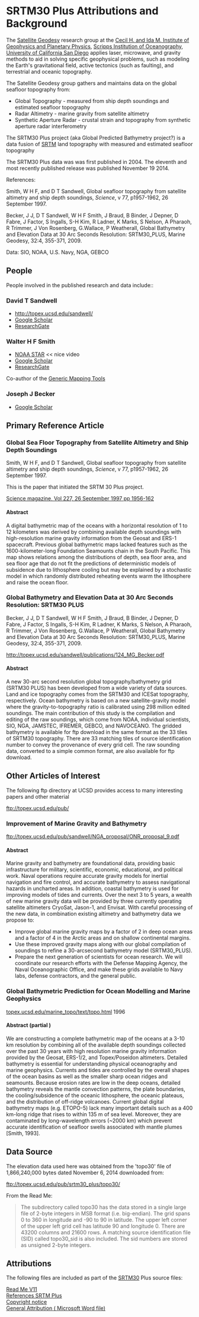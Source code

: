 SRTM30 Plus Attributions and Background
===


The [Satellite Geodesy]( http://topex.ucsd.edu/index.html) research group at the 
[Cecil H. and Ida M. Institute of Geophysics and Planetary Physics]( https://igpp.ucsd.edu/), 
[Scripps Institution of Oceanography]( https://scripps.ucsd.edu/ ),
[University of California San Diego]( http://www.ucsd.edu/ ) applies laser, microwave, and gravity methods to aid in solving specific geophysical problems, 
such as modeling the Earth's gravitational field, active tectonics (such as faulting), and terrestrial and	oceanic topography.

The Satellite Geodesy group gathers and maintains data on the global seafloor topography from:

* Global Topography - measured from ship depth soundings and estimated seafloor topography
* Radar Altimetry - marine gravity from satellite altimetry
* Synthetic Aperture Radar - crustal strain and topography from synthetic aperture radar interferometry

The SRTM30 Plus project (aka Global Predicted Bathymetry project?) is a data fusion of 
[SRTM]( http://en.wikipedia.org/wiki/Shuttle_Radar_Topography_Mission ) land topography with measured and estimated seafloor topography

The SRTM30 Plus data was was first published in 2004. The eleventh and most recently published release was published November 19 2014.

References:  

Smith, W H F, and D T Sandwell, 
Global seafloor topography from satellite altimetry and ship depth soundings, _Science_, v 77, p1957-1962, 26 September 1997.

Becker, J J, D T Sandwell, W H F Smith, J Braud, B Binder, J Depner, D Fabre, J Factor, S Ingalls, S-H Kim, R Ladner, K Marks, S Nelson, A Pharaoh, R Trimmer, J Von Rosenberg, G.Wallace, P Weatherall, 
Global Bathymetry and Elevation Data at 30 Arc Seconds Resolution: SRTM30_PLUS, Marine Geodesy, 32:4, 355-371, 2009.

Data: SIO, NOAA, U.S. Navy, NGA, GEBCO

## People

People involved in the published research and data include::

### David T Sandwell

* <http://topex.ucsd.edu/sandwell/>
* [Google Scholar]( https://scholar.google.com/citations?user=qvHZLkEAAAAJ&hl=en )
* [ResearchGate]( http://www.researchgate.net/profile/David_Sandwell )

### Walter H F Smith

* [NOAA STAR]( http://www.star.nesdis.noaa.gov/star/Smith_WHF.php ) << nice video
* [Google Scholar]( https://scholar.google.com/citations?user=Qx0WxlIAAAAJ&hl=en )
* [ResearchGate]( http://www.researchgate.net/profile/Walter_Smith5 )

Co-author of the [Generic Mapping Tools]( http://www.soest.hawaii.edu/gmt/ )


### Joseph J Becker

* [Google Scholar]( https://scholar.google.com/citations?user=60G-9DsAAAAJ&hl=en )



## Primary Reference Article

### Global Sea Floor Topography from Satellite Altimetry and Ship Depth Soundings

Smith, W H F, and D T Sandwell, 
Global seafloor topography from satellite altimetry and ship depth soundings, _Science_, v 77, p1957-1962, 26 September 1997.

This is the paper that initiated the SRTM 30 Plus project.

[Science magazine, Vol 227, 26 September 1997 pp 1956-162](  http://www.luau.ucsd.edu/sandwell/publications/074_Science_predict2.pdf )

#### Abstract

A digital bathymetric map of the oceans with a horizontal resolution of 1 to 12 kilometers was derived by combining available depth soundings with high-resolution marine gravity information from the Geosat and ERS-1 spacecraft. 
Previous global bathymetric maps lacked features such as the 1600-kilometer-long Foundation Seamounts chain in the South Pacific. 
This map shows relations among the distributions of depth, sea floor area, and sea floor age that do not fit the predictions of deterministic models of subsidence
due to lithosphere cooling but may be explained by a stochastic model in which randomly distributed reheating events warm the lithosphere and raise the ocean floor.


### Global Bathymetry and Elevation Data at 30 Arc Seconds Resolution: SRTM30 PLUS

Becker, J J, D T Sandwell, W H F Smith, J Braud, B Binder, J Depner, D Fabre, J Factor, S Ingalls, S-H Kim, R Ladner, K Marks, S Nelson, A Pharaoh, R Trimmer, J Von Rosenberg, G.Wallace, P Weatherall, 
Global Bathymetry and Elevation Data at 30 Arc Seconds Resolution: SRTM30_PLUS, Marine Geodesy, 32:4, 355-371, 2009.

<http://topex.ucsd.edu/sandwell/publications/124_MG_Becker.pdf>

#### Abstract

A new 30-arc second resolution global topography/bathymetry grid (SRTM30 PLUS)
has been developed from a wide variety of data sources. Land and ice topography comes
from the SRTM30 and ICESat topography, respectively. Ocean bathymetry is based on
a new satellite-gravity model where the gravity-to-topography ratio is calibrated using
298 million edited soundings. The main contribution of this study is the compilation
and editing of the raw soundings, which come from NOAA, individual scientists, SIO,
NGA, JAMSTEC, IFREMER, GEBCO, and NAVOCEANO. The gridded bathymetry is
available for ftp download in the same format as the 33 tiles of SRTM30 topography.
There are 33 matching tiles of source identification number to convey the provenance of
every grid cell. The raw sounding data, converted to a simple common format, are also
available for ftp download.

## Other Articles of Interest

The following ftp directory at UCSD provides access to many interesting papers and other material

<ftp://topex.ucsd.edu/pub/>

### Improvement of Marine Gravity and Bathymetry

<ftp://topex.ucsd.edu/pub/sandwell/NGA_proposal/ONR_proposal_9.pdf>

#### Abstract

Marine gravity and bathymetry are foundational data, providing basic infrastructure for military,
scientific, economic, educational, and political work. Naval operations require accurate gravity
models for inertial navigation and fire control, and accurate bathymetry to assess navigational
hazards in uncharted areas. In addition, coastal bathymetry is used for improving models of tides
and currents. Over the next 3 to 5 years, a wealth of new marine gravity data will be provided by
three currently operating satellite altimeters CryoSat, Jason-1, and Envisat. With careful
processing of the new data, in combination existing altimetry and bathymetry data we propose
to:

* Improve global marine gravity maps by a factor of 2 in deep ocean areas and a factor of
4 in the Arctic areas and on shallow continental margins.
* Use these improved gravity maps along with our global compilation of soundings to
refine a 30-arcsecond bathymetry model (SRTM30_PLUS).
* Prepare the next generation of scientists for ocean research.
We will coordinate our research efforts with the Defense Mapping Agency, the Naval
Oceanographic Office, and make these grids available to Navy labs, defense contractors, and the
general public.


### Global Bathymetric Prediction for Ocean Modelling and Marine Geophysics

[topex.ucsd.edu/marine_topo/text/topo.html]( http://topex.ucsd.edu/marine_topo/text/topo.html ) 1996



#### Abstract (partial )

We are constructing a complete bathymetric map of the oceans at a 3-10 km resolution by combining all of the available depth soundings collected over the past 30 years with high resolution marine gravity information provided by the Geosat, ERS-1/2, and Topex/Poseidon altimeters. 
Detailed bathymetry is essential for understanding physical oceanography and marine geophysics. Currents and tides are controlled by the overall shapes of the ocean basins as well as the smaller sharp ocean ridges and seamounts. 
Because erosion rates are low in the deep oceans, detailed bathymetry reveals the mantle convection patterns, the plate boundaries, the cooling/subsidence of the oceanic lithosphere, the oceanic plateaus, and the distribution of off-ridge volcanoes. 
Current global digital bathymetry maps (e.g. ETOPO-5) lack many important details such as a 400 km-long ridge that rises to within 135 m of sea level. 
Moreover, they are contaminated by long-wavelength errors (~2000 km) which prevent accurate identification of seafloor swells associated with mantle plumes [Smith, 1993].

## Data Source

The elevation data used here was obtained from the 'topo30' file of 1,866,240,000 bytes dated November 6, 2014 downloaded from:

<ftp://topex.ucsd.edu/pub/srtm30_plus/topo30/>

From the Read Me:

>The  subdirectory called topo30 has the data 
	stored in a single large file of 2-byte integers
	in MSB format (i.e. big-endian).  The grid spans 
	0 to 360 in longitude and -90 to 90 in latitude. 
	The upper left corner of the upper left grid cell
	has latitude 90 and longitude 0.  There are 
	43200 columns and 21600 rows. A matching source 
	identification file (SID) called topo30_sid is also 
	included.  The sid numbers are stored as unsigned 
	2-byte integers.

## Attributions

The following files are included as part of the [SRTM30]( ftp://topex.ucsd.edu/pub/srtm30_plus/topo30/ ) Plus source files:

[Read Me V11]( #./srtm-license-copyright/README.V11.txt# )  
[References SRTM Plus]( #./srtm-license-copyright/REFERENCES_SRTM30_PLUS.txt# )  
[Copyright notice]( #./srtm-license-copyright/COPYRIGHT.txt# )  
[General Attribution ( Microsoft Word file)]( ./srtm-license-copyright/general_attribution_011013.doc )
